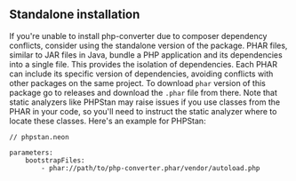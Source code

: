 ## Standalone installation

If you're unable to install php-converter due to composer dependency conflicts, consider using the standalone version of the package. PHAR files, similar to JAR files in Java, bundle a PHP application and its dependencies into a single file. This provides the isolation of dependencies. Each PHAR can include its specific version of dependencies, avoiding conflicts with other packages on the same project. To download `phar` version of this package go to releases and download the `.phar` file from there. Note that static analyzers like PHPStan may raise issues if you use classes from the PHAR in your code, so you'll need to instruct the static analyzer where to locate these classes. Here's an example for PHPStan:

```
// phpstan.neon

parameters:
    bootstrapFiles:
        - phar://path/to/php-converter.phar/vendor/autoload.php
```